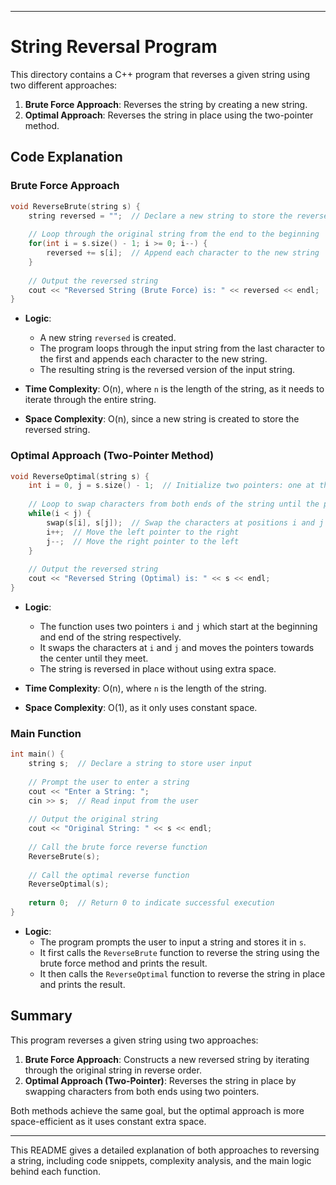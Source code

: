 
---

# String Reversal Program

This directory contains a C++ program that reverses a given string using two different approaches:

1. **Brute Force Approach**: Reverses the string by creating a new string.
2. **Optimal Approach**: Reverses the string in place using the two-pointer method.

## Code Explanation

### Brute Force Approach

```cpp
void ReverseBrute(string s) {
    string reversed = "";  // Declare a new string to store the reversed characters
    
    // Loop through the original string from the end to the beginning
    for(int i = s.size() - 1; i >= 0; i--) {
        reversed += s[i];  // Append each character to the new string
    }
    
    // Output the reversed string
    cout << "Reversed String (Brute Force) is: " << reversed << endl;
}
```

- **Logic**:
  - A new string `reversed` is created.
  - The program loops through the input string from the last character to the first and appends each character to the new string.
  - The resulting string is the reversed version of the input string.

- **Time Complexity**: O(n), where `n` is the length of the string, as it needs to iterate through the entire string.
- **Space Complexity**: O(n), since a new string is created to store the reversed string.

### Optimal Approach (Two-Pointer Method)

```cpp
void ReverseOptimal(string s) {
    int i = 0, j = s.size() - 1;  // Initialize two pointers: one at the start and one at the end of the string
    
    // Loop to swap characters from both ends of the string until the pointers meet in the middle
    while(i < j) {
        swap(s[i], s[j]);  // Swap the characters at positions i and j
        i++;  // Move the left pointer to the right
        j--;  // Move the right pointer to the left
    }
    
    // Output the reversed string
    cout << "Reversed String (Optimal) is: " << s << endl;
}
```

- **Logic**:
  - The function uses two pointers `i` and `j` which start at the beginning and end of the string respectively.
  - It swaps the characters at `i` and `j` and moves the pointers towards the center until they meet.
  - The string is reversed in place without using extra space.

- **Time Complexity**: O(n), where `n` is the length of the string.
- **Space Complexity**: O(1), as it only uses constant space.

### Main Function

```cpp
int main() {
    string s;  // Declare a string to store user input
    
    // Prompt the user to enter a string
    cout << "Enter a String: ";
    cin >> s;  // Read input from the user
    
    // Output the original string
    cout << "Original String: " << s << endl;
    
    // Call the brute force reverse function
    ReverseBrute(s);
    
    // Call the optimal reverse function
    ReverseOptimal(s);
    
    return 0;  // Return 0 to indicate successful execution
}
```

- **Logic**:
  - The program prompts the user to input a string and stores it in `s`.
  - It first calls the `ReverseBrute` function to reverse the string using the brute force method and prints the result.
  - It then calls the `ReverseOptimal` function to reverse the string in place and prints the result.

## Summary

This program reverses a given string using two approaches:
1. **Brute Force Approach**: Constructs a new reversed string by iterating through the original string in reverse order.
2. **Optimal Approach (Two-Pointer)**: Reverses the string in place by swapping characters from both ends using two pointers.

Both methods achieve the same goal, but the optimal approach is more space-efficient as it uses constant extra space.

--- 

This README gives a detailed explanation of both approaches to reversing a string, including code snippets, complexity analysis, and the main logic behind each function.